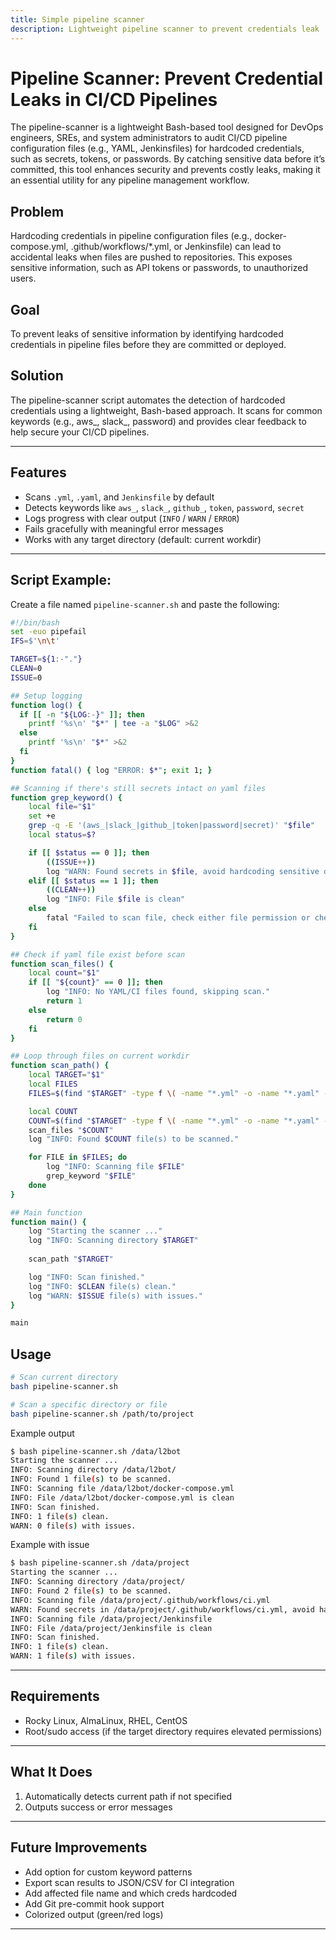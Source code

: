 ```yaml
---
title: Simple pipeline scanner
description: Lightweight pipeline scanner to prevent credentials leak
---
```


# Pipeline Scanner: Prevent Credential Leaks in CI/CD Pipelines

The pipeline-scanner is a lightweight Bash-based tool designed for DevOps engineers, SREs, and system administrators to audit CI/CD pipeline configuration files (e.g., YAML, Jenkinsfiles) for hardcoded credentials, such as secrets, tokens, or passwords. By catching sensitive data before it’s committed, this tool enhances security and prevents costly leaks, making it an essential utility for any pipeline management workflow.

## Problem

Hardcoding credentials in pipeline configuration files (e.g., docker-compose.yml, .github/workflows/*.yml, or Jenkinsfile) can lead to accidental leaks when files are pushed to repositories. This exposes sensitive information, such as API tokens or passwords, to unauthorized users.

## Goal

To prevent leaks of sensitive information by identifying hardcoded credentials in pipeline files before they are committed or deployed.

## Solution

The pipeline-scanner script automates the detection of hardcoded credentials using a lightweight, Bash-based approach. It scans for common keywords (e.g., aws_, slack_, password) and provides clear feedback to help secure your CI/CD pipelines.

---

## Features

- Scans `.yml`, `.yaml`, and `Jenkinsfile` by default
- Detects keywords like `aws_`, `slack_`, `github_`, `token`, `password`, `secret`
- Logs progress with clear output (`INFO` / `WARN` / `ERROR`)
- Fails gracefully with meaningful error messages
- Works with any target directory (default: current workdir)


---

## Script Example:

Create a file named `pipeline-scanner.sh` and paste the following:

```bash
#!/bin/bash
set -euo pipefail
IFS=$'\n\t'

TARGET=${1:-"."}
CLEAN=0
ISSUE=0

## Setup logging
function log() {
  if [[ -n "${LOG:-}" ]]; then
    printf '%s\n' "$*" | tee -a "$LOG" >&2
  else
    printf '%s\n' "$*" >&2
  fi
}
function fatal() { log "ERROR: $*"; exit 1; }

## Scanning if there's still secrets intact on yaml files
function grep_keyword() {
    local file="$1"
    set +e
    grep -q -E '(aws_|slack_|github_|token|password|secret)' "$file"
    local status=$?

    if [[ $status == 0 ]]; then
        ((ISSUE++))
        log "WARN: Found secrets in $file, avoid hardcoding sensitive data"
    elif [[ $status == 1 ]]; then
        ((CLEAN++))
        log "INFO: File $file is clean"
    else
        fatal "Failed to scan file, check either file permission or checksum if its corrupted"
    fi
}

## Check if yaml file exist before scan
function scan_files() {
    local count="$1"
    if [[ "${count}" == 0 ]]; then
        log "INFO: No YAML/CI files found, skipping scan."
        return 1
    else
        return 0
    fi
}

## Loop through files on current workdir
function scan_path() {
    local TARGET="$1"
    local FILES
    FILES=$(find "$TARGET" -type f \( -name "*.yml" -o -name "*.yaml" -o -name "Jenkinsfile" \))

    local COUNT
    COUNT=$(find "$TARGET" -type f \( -name "*.yml" -o -name "*.yaml" -o -name "Jenkinsfile" \) | wc -l)
    scan_files "$COUNT"
    log "INFO: Found $COUNT file(s) to be scanned."

    for FILE in $FILES; do
        log "INFO: Scanning file $FILE"
        grep_keyword "$FILE"
    done
}

## Main function
function main() {
    log "Starting the scanner ..."
    log "INFO: Scanning directory $TARGET"
    
    scan_path "$TARGET"

    log "INFO: Scan finished."
    log "INFO: $CLEAN file(s) clean."
    log "WARN: $ISSUE file(s) with issues."
}

main
```

## Usage

```bash
# Scan current directory
bash pipeline-scanner.sh 

# Scan a specific directory or file
bash pipeline-scanner.sh /path/to/project
```

Example output

```bash
$ bash pipeline-scanner.sh /data/l2bot
Starting the scanner ...
INFO: Scanning directory /data/l2bot/
INFO: Found 1 file(s) to be scanned.
INFO: Scanning file /data/l2bot/docker-compose.yml
INFO: File /data/l2bot/docker-compose.yml is clean
INFO: Scan finished.
INFO: 1 file(s) clean.
WARN: 0 file(s) with issues.
```

Example with issue
```bash
$ bash pipeline-scanner.sh /data/project
Starting the scanner ...
INFO: Scanning directory /data/project/
INFO: Found 2 file(s) to be scanned.
INFO: Scanning file /data/project/.github/workflows/ci.yml
WARN: Found secrets in /data/project/.github/workflows/ci.yml, avoid hardcoding sensitive data
INFO: Scanning file /data/project/Jenkinsfile
INFO: File /data/project/Jenkinsfile is clean
INFO: Scan finished.
INFO: 1 file(s) clean.
WARN: 1 file(s) with issues.
```

---

## Requirements

* Rocky Linux, AlmaLinux, RHEL, CentOS
* Root/sudo access (if the target directory requires elevated permissions)

---

## What It Does

1. Automatically detects current path if not specified
2. Outputs success or error messages

---

## Future Improvements

- Add option for custom keyword patterns
- Export scan results to JSON/CSV for CI integration
- Add affected file name and which creds hardcoded
- Add Git pre-commit hook support
- Colorized output (green/red logs)


---